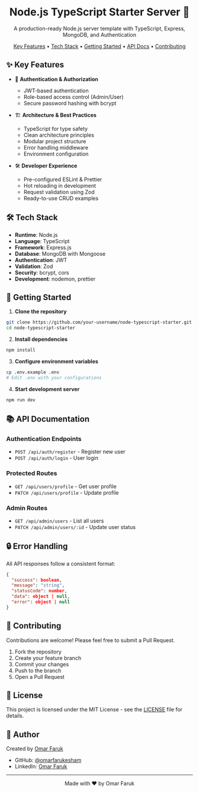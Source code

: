 <h1 align="center">
  Node.js TypeScript Starter Server 🚀
</h1>

<p align="center">
  A production-ready Node.js server template with TypeScript, Express, MongoDB, and Authentication
</p>

<p align="center">
  <a href="#key-features">Key Features</a> •
  <a href="#tech-stack">Tech Stack</a> •
  <a href="#getting-started">Getting Started</a> •
  <a href="#api-documentation">API Docs</a> •
  <a href="#contributing">Contributing</a>
</p>

## ✨ Key Features

- 🔐 **Authentication & Authorization**
  - JWT-based authentication
  - Role-based access control (Admin/User)
  - Secure password hashing with bcrypt

- 🏗️ **Architecture & Best Practices**
  - TypeScript for type safety
  - Clean architecture principles
  - Modular project structure
  - Error handling middleware
  - Environment configuration
  
- 🛠️ **Developer Experience**
  - Pre-configured ESLint & Prettier
  - Hot reloading in development
  - Request validation using Zod
  - Ready-to-use CRUD examples

## 🛠️ Tech Stack

- **Runtime**: Node.js
- **Language**: TypeScript
- **Framework**: Express.js
- **Database**: MongoDB with Mongoose
- **Authentication**: JWT
- **Validation**: Zod
- **Security**: bcrypt, cors
- **Development**: nodemon, prettier

## 🚀 Getting Started

1. **Clone the repository**
```bash
git clone https://github.com/your-username/node-typescript-starter.git
cd node-typescript-starter
```

2. **Install dependencies**
```bash
npm install
```

3. **Configure environment variables**
```bash
cp .env.example .env
# Edit .env with your configurations
```

4. **Start development server**
```bash
npm run dev
```

## 📚 API Documentation

### Authentication Endpoints
- `POST /api/auth/register` - Register new user
- `POST /api/auth/login` - User login

### Protected Routes
- `GET /api/users/profile` - Get user profile
- `PATCH /api/users/profile` - Update profile

### Admin Routes
- `GET /api/admin/users` - List all users
- `PATCH /api/admin/users/:id` - Update user status

## 🔒 Error Handling

All API responses follow a consistent format:

```json
{
  "success": boolean,
  "message": "string",
  "statusCode": number,
  "data": object | null,
  "error": object | null
}
```

## 🤝 Contributing

Contributions are welcome! Please feel free to submit a Pull Request.

1. Fork the repository
2. Create your feature branch
3. Commit your changes
4. Push to the branch
5. Open a Pull Request

## 📝 License

This project is licensed under the MIT License - see the [LICENSE](LICENSE) file for details.

## 👤 Author

Created by [Omar Faruk](https://github.com/omarfarukesham)

- GitHub: [@omarfarukesham](https://github.com/omarfarukesham)
- LinkedIn: [Omar Faruk](https://www.linkedin.com/in/omarfaruk7/)

---

<p align="center">
  Made with ❤️ by Omar Faruk
</p>